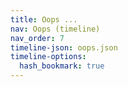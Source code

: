 ```yaml
---
title: Oops ...
nav: Oops (timeline)
nav_order: 7
timeline-json: oops.json
timeline-options: 
  hash_bookmark: true
---
```

